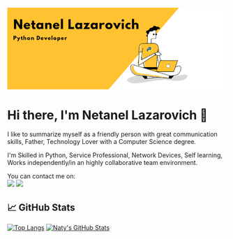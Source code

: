 ![natylaza89](https://raw.githubusercontent.com/natylaza89/natylaza89/main/banner.png)

# Hi there, I'm Netanel Lazarovich 👋

I like to summarize myself as a friendly person with great communication skills, Father, Technology Lover with a Computer Science degree.

I'm Skilled in Python, Service Professional, Network Devices, Self learning, Works independently/in an highly collaborative team environment.  

You can contact me on:  
[<img src="https://img.shields.io/badge/LinkedIn-0077B5?style=for-the-badge&logo=linkedin&logoColor=white">](https://www.linkedin.com/in/natylaza89/) 
[<img src="https://img.shields.io/badge/Gmail-D14836?style=for-the-badge&logo=gmail&logoColor=white">](natylaza89@gmail.com) 


## 📈 GitHub Stats
[![Top Langs](https://github-readme-stats.vercel.app/api/top-langs/?username=natylaza89&hide=html&title_color=ffffff&text_color=c9cacc&icon_color=ffc331&bg_color=1d1f21)](https://www.linkedin.com/in/natylaza89/)
[![Naty's GitHub Stats](https://github-readme-stats.vercel.app/api?username=natylaza89&show_icons=true&line_height=27&count_private=true&title_color=ffffff&text_color=ffffff&icon_color=ffc331&bg_color=1d1f21)](https://www.linkedin.com/in/natylaza89/)
